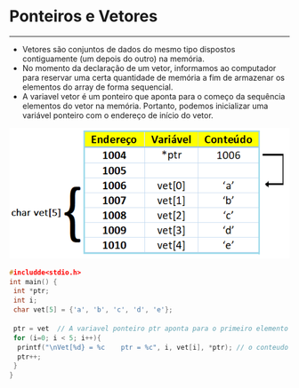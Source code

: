 # Ponteiros e Vetores
---
+ Vetores são conjuntos de dados do mesmo tipo dispostos contiguamente (um depois do outro) na memória.
+ No momento da declaração de um vetor, informamos ao computador para reservar uma certa quantidade de memória a fim de armazenar os elementos do array de forma sequencial. 
+ A variavel vetor é um ponteiro que aponta para o começo da sequência elementos do vetor na memória. Portanto, podemos inicializar uma variável ponteiro com o endereço de início do vetor.

![figura](/markdowns/vetpoint.png) 

``` C runnable
#includde<stdio.h>
int main() {
 int *ptr;
 int i;
 char vet[5] = {'a', 'b', 'c', 'd', 'e'};
 
 ptr = vet  // A variavel ponteiro ptr aponta para o primeiro elemento do vetor
 for (i=0; i < 5; i++){
  printf("\nVet[%d} = %c    ptr = %c", i, vet[i], *ptr); // o conteudo do vetor acessado pela variavel e pelo ponteiro
  ptr++;
 } 
}
````
